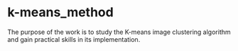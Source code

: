# k-means_method
The purpose of the work is to study the K-means image clustering algorithm and gain practical skills in its implementation.
